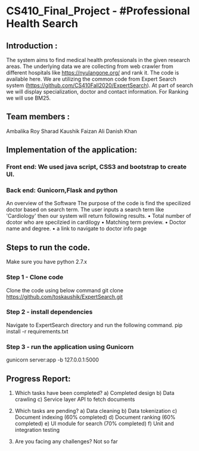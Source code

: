 # CS410_Final_Project - #Professional Health Search

## Introduction : 
The system aims to find medical health professionals in the given research areas. The underlying data we are collecting from web crawler from different hospitals like https://nyulangone.org/ and rank it. The code is available here. We are utilizing the common code from Expert Search system (https://github.com/CS410Fall2020/ExpertSearch).
At part of search we will display specialization, doctor and contact information. For Ranking we will use BM25. 


## Team members :
Ambalika Roy
Sharad Kaushik
Faizan Ali Danish Khan

## Implementation of the application:

### Front end: We used java script, CSS3 and bootstrap to create UI.
### Back end: Gunicorn,Flask and python

An overview of the Software
The purpose of the code is find the specilized doctor based on search term.
The user inputs a search term like 'Cardiology' then our system will return following results.
•	Total number of dcotor who are specilzied in cardilogy
•	Matching term preview.
•	Doctor name and degree.
•	a link to navigate to doctor info page


## Steps to run the code.

 Make sure you have python 2.7.x 

### Step 1 - Clone code
Clone the code using below command 
git clone https://github.com/toskaushik/ExpertSearch.git

### Step 2 -  install dependencies
Navigate to ExpertSearch directory and run the following command.
pip install -r requirements.txt

### Step 3 -  run the application using Gunicorn
gunicorn server:app -b 127.0.0.1:5000


## Progress Report:

1) Which tasks have been completed? 
  a) Completed design
  b) Data crawling 
  c) Service layer API to fetch documents
      
2) Which tasks are pending? 
  a) Data cleaning 
  b) Data tokenization
  c) Document indexing    (60% completed)
  d) Document ranking     (60% completed)
  e) UI module for search (70% completed)
  f) Unit and integration testing

3) Are you facing any challenges?
  Not so far
